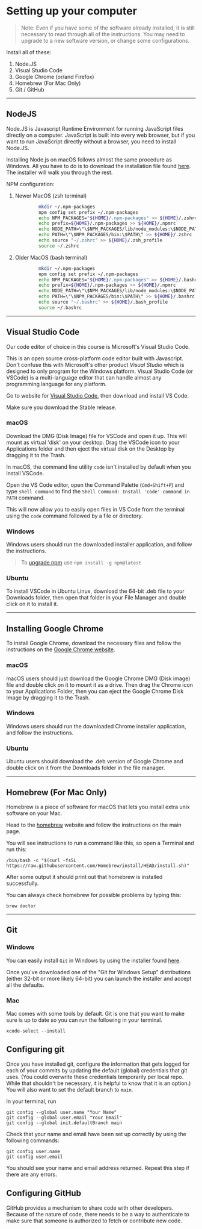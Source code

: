 # Setting up your computer

> Note: Even if you have some of the software already installed, it is still necessary to read through all of the instructions. You may need to upgrade to a new software version, or change some configurations.

Install all of these:

1. Node.JS
2. Visual Studio Code
3. Google Chrome (or/and Firefox)
4. Homebrew (For Mac Only)
5. Git / GitHub
 
---
## NodeJS

Node.JS is Javascript Runtime Environment for running JavaScript files directly on a computer. JavaScript is built into every web browser, but if you want to run JavaScript directly without a browser, you need to install Node.JS.

Installing Node.js on macOS follows almost the same procedure as Windows. All you have to do is to download the installation file found [here](https://nodejs.org/en/download/). The installer will walk you through the rest.

NPM configuration:

1. Newer MacOS (zsh terminal)

```bash
            mkdir ~/.npm-packages
            npm config set prefix ~/.npm-packages
            echo NPM_PACKAGES="${HOME}/.npm-packages" >> ${HOME}/.zshrc
            echo prefix=${HOME}/.npm-packages >> ${HOME}/.npmrc
            echo NODE_PATH=\"\$NPM_PACKAGES/lib/node_modules:\$NODE_PATH\" >> ${HOME}/.zshrc
            echo PATH=\"\$NPM_PACKAGES/bin:\$PATH\" >> ${HOME}/.zshrc
            echo source "~/.zshrc" >> ${HOME}/.zsh_profile
            source ~/.zshrc
```

2. Older MacOS (bash terminal)

```bash
            mkdir ~/.npm-packages
            npm config set prefix ~/.npm-packages
            echo NPM_PACKAGES="${HOME}/.npm-packages" >> ${HOME}/.bashrc
            echo prefix=${HOME}/.npm-packages >> ${HOME}/.npmrc
            echo NODE_PATH=\"\$NPM_PACKAGES/lib/node_modules:\$NODE_PATH\" >> ${HOME}/.bashrc
            echo PATH=\"\$NPM_PACKAGES/bin:\$PATH\" >> ${HOME}/.bashrc
            echo source "~/.bashrc" >> ${HOME}/.bash_profile
            source ~/.bashrc
```

---
## Visual Studio Code

Our code editor of choice in this course is Microsoft's Visual Studio Code.

This is an open source cross-platform code editor built with Javascript.
Don't confuse this with Microsoft's other product _Visual Studio_ which is designed to only program for the Windows platform. Visual Studio Code (or VSCode) is a multi-language editor that can handle almost any programming language for any platform.

Go to website for [Visual Studio Code](https://code.visualstudio.com/), then download and install VS Code.

Make sure you download the Stable release.

### macOS

Download the DMG (Disk Image) file for VSCode and open it up. This will mount as virtual 'disk' on your desktop. Drag the VSCode icon to your Applications folder and then eject the virtual disk on the Desktop by dragging it to the Trash.

In macOS, the command line utility `code` isn't installed by default when you install VSCode.

Open the VS Code editor, open the Command Palette (`Cmd+Shift+P`) and type `shell command` to find the `Shell Command: Install 'code' command in PATH`
command.

This will now allow you to easily open files in VS Code from the terminal using the `code` command followed by a file or directory.

### Windows

Windows users should run the downloaded installer application, and follow the instructions.

> To [upgrade npm] use ` npm install -g npm@latest ` 

### Ubuntu

To install VSCode in Ubuntu Linux, download the 64-bit .deb file to your Downloads folder, then open that folder in your File Manager and double click on it to install it.

---
## Installing Google Chrome

To install Google Chrome, download the necessary files and follow the instructions on the [Google Chrome website](https://www.google.com/chrome/browser/desktop/index.html).

### macOS

macOS users should just download the Google Chrome DMG (Disk image) file and double click on it to mount it as a drive. Then drag the Chrome icon to your Applications Folder, then you can eject the Google Chrome Disk Image by dragging it to the Trash.

### Windows

Windows users should run the downloaded Chrome installer application, and follow the instructions.

### Ubuntu

Ubuntu users should download the .deb version of Google Chrome and double click on it from the Downloads folder in the file manager.

---
## Homebrew (For Mac Only)

Homebrew is a piece of software for macOS that lets you install extra unix
software on your Mac.

Head to the [homebrew](http://brew.sh) website and follow the instructions on
the main page.

You will see instructions to run a command like this, so open a Terminal and run this:

```shell
/bin/bash -c "$(curl -fsSL https://raw.githubusercontent.com/Homebrew/install/HEAD/install.sh)"
```

After some output it should print out that homebrew is installed successfully.

You can always check homebrew for possible problems by typing this:

```shell
brew doctor
```

---
## Git

### Windows

You can easily install `Git` in Windows by using the installer found [here](https://git-scm.com/download/win).

Once you've downloaded one of the "Git for Windows Setup" distributions (either
32-bit or more likely 64-bit) you can launch the installer and accept all the
defaults.

### Mac

Mac comes with some tools by default. Git is one that you want to make sure is up
to date so you can run the following in your terminal.

```shell
xcode-select --install
```

## Configuring git

Once you have installed git, configure the information that gets logged for each
of your commits by updating the default (global) credentials that git uses. (You
could overwrite these credentials temporarily per local repo. While that
shouldn't be necessary, it is helpful to know that it is an option.) You will also want to set the default branch to `main`.

In your terminal, run

```shell
git config --global user.name "Your Name"
git config --global user.email "Your Email"
git config --global init.defaultBranch main
```

Check that your name and email have been set up correctly by using the following commands:

```shell
git config user.name
git config user.email
```

You should see your name and email address returned. Repeat this step if there
are any errors.

## Configuring GitHub

GitHub provides a mechanism to share code with other
developers. Because of the nature of code, there needs to be a way to
authenticate to make sure that someone is authorized to fetch or contribute new
code.

<!-- Thankfully, git handles this authentication flow automatically. But for GitHub,
you can't use your GitHub account password. Instead, you can use a Personal
Access Token (PAT) or an SSH key as a password to authenticate to Github and
save it in a password manager of sorts so you don't have to use the token with
every command that requires authentication. -->


<!--  -->
[upgrade npm]:https://docs.npmjs.com/try-the-latest-stable-version-of-npm


<!-- 

## Links:

- [git-win](https://git-scm.com/download/win)
- [node](https://nodejs.org/en/download/)
- [vs-code](https://code.visualstudio.com/)
- [chrome-dl](https://www.google.com/chrome/browser/desktop/index.html)
- [homebrew](http://brew.sh)

- [PAT](https://github.com/settings/tokens)
- [SSH article](https://hackmd.io/@AgDXdHgSSPKsJIhCxlaTuA/BJtNu88fF) 

-->